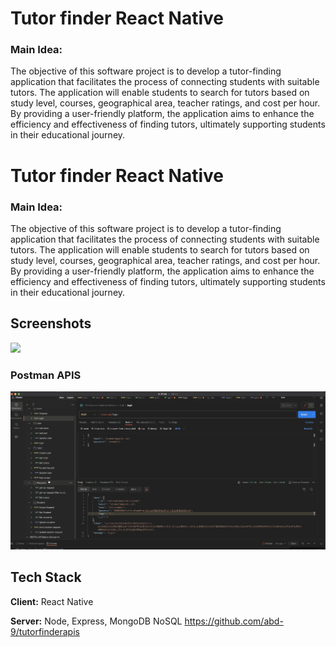 
# Tutor finder React Native

### Main Idea: 
The objective of this software project is to develop a tutor-finding application that facilitates the process of connecting students with suitable tutors. The application will enable students to search for tutors based on study level, courses, geographical area, teacher ratings, and cost per hour. By providing a user-friendly platform, the application aims to enhance the efficiency and effectiveness of finding tutors, ultimately supporting students in their educational journey.




# Tutor finder React Native

### Main Idea: 
The objective of this software project is to develop a tutor-finding application that facilitates the process of connecting students with suitable tutors. The application will enable students to search for tutors based on study level, courses, geographical area, teacher ratings, and cost per hour. By providing a user-friendly platform, the application aims to enhance the efficiency and effectiveness of finding tutors, ultimately supporting students in their educational journey.




## Screenshots
<a href="https://drive.google.com/file/d/1lzDNohSQ-lnPI8JpcAlkRfNJL6cTmm8O/view?usp=drive_link">
  <img src="https://github.com/abd-9/tfinder/blob/main/Public/demo.gif?raw=true" width="300px"  >
</a>

### Postman APIS
  <img src="https://github.com/abd-9/tfinder/blob/main/Public/Screenshot%202024-04-25%20at%209.42.45%20PM.png?raw=true"    >


## Tech Stack

**Client:** React Native

**Server:** Node, Express, MongoDB NoSQL
https://github.com/abd-9/tutorfinderapis
